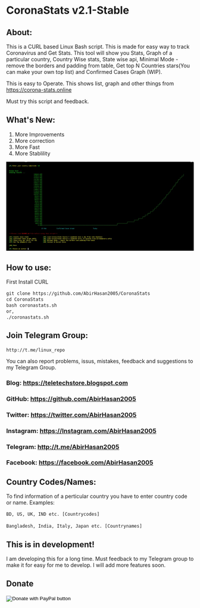 # CoronaStats v2.1-Stable
## About:
This is a CURL based Linux Bash script. This is made for easy way to track Coronavirus and Get Stats. This tool will show you Stats, Graph of a particular country, Country Wise stats, State wise api, Minimal Mode - remove the borders and padding from table, Get top N Countries stars(You can make your own top list) and Confirmed Cases Graph (WIP).

This is easy to Operate. This shows list, graph and other things from https://corona-stats.online

Must try this script and feedback.


## What's New:
1. More Improvements
2. More correction
3. More Fast
4. More Stablility

![Screenshot](https://github.com/AbirHasan2005/CoronaStats/blob/master/capture.jpg)
## How to use:
First Install CURL
```
git clone https://github.com/AbirHasan2005/CoronaStats
cd CoronaStats
bash coronastats.sh
or,
./coronastats.sh
```

## Join Telegram Group:
```
http://t.me/linux_repo
```
You can also report problems, issus, mistakes, feedback and suggestions to my Telegram Group.


### Blog: https://teletechstore.blogspot.com
### GitHub: https://github.com/AbirHasan2005
### Twitter: https://twitter.com/AbirHasan2005
### Instagram: https://Instagram.com/AbirHasan2005
### Telegram: http://t.me/AbirHasan2005
### Facebook: https://facebook.com/AbirHasan2005

## Country Codes/Names:
To find information of a perticular country you have to enter country code or name.
Examples:
```
BD, US, UK, IND etc. [Countrycodes]

Bangladesh, India, Italy, Japan etc. [Countrynames]
```

## This is in development!
I am developing this for a long time. Must feedback to my Telegram group to make it for easy for me to develop. I will add more features soon.

## Donate
<form action="https://www.paypal.com/cgi-bin/webscr" method="post" target="_top">
<input type="hidden" name="cmd" value="_s-xclick" />
<input type="hidden" name="hosted_button_id" value="5G6H26K52DPTJ" />
<input type="image" src="https://www.paypalobjects.com/en_US/i/btn/btn_donateCC_LG.gif" border="0" name="submit" title="PayPal - The safer, easier way to pay online!" alt="Donate with PayPal button" />
<img alt="" border="0" src="https://www.paypal.com/en_CY/i/scr/pixel.gif" width="1" height="1" />
</form>

